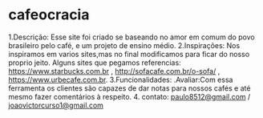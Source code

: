 # cafeocracia

1.Descrição:
 Esse site foi criado se baseando no amor em comum do povo brasileiro pelo café, e um projeto de ensino médio.
2.Inspirações:
 Nos inspiramos em varios sites,mas no final modificamos para ficar do nosso proprio jeito. Alguns sites que pegamos referencias:
https://www.starbucks.com.br , http://sofacafe.com.br/o-sofa/ , https://www.urbecafe.com.br.
3.Funcionalidades:
 .Avaliar:Com essa ferramenta os clientes são capazes de dar notas para nossos cafés e até mesmo fazer comentários à respeito.
4. contato: paulo8512@gmail.com / joaovictorcurso1@gmail.com
